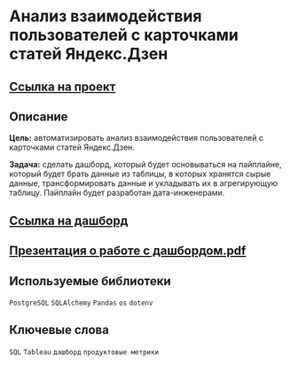 # Анализ взаимодействия пользователей с карточками статей Яндекс.Дзен

## [Ссылка на проект](https://github.com/KSingular/yp_da_projects/blob/17fc4d577f71f792866db8cb86cc519eebdc6a03/set_10_zen_dashboard/set_10_zen_dashboard.ipynb)

## Описание
**Цель:** автоматизировать анализ взаимодействия пользователей с карточками статей Яндекс.Дзен.

**Задача:** сделать дашборд, который будет основываться на пайплайне, который будет брать данные из таблицы, в которых хранятся сырые данные, трансформировать данные и укладывать их в агрегирующую таблицу. Пайплайн будет разработан дата-инженерами. 

## [Ссылка на дашборд](https://public.tableau.com/app/profile/al8059/viz/dashboard_visits/sheet4)
## [Презентация о работе с дашбордом.pdf](https://github.com/KSingular/yp_da_projects/blob/main/set_10_zen_dashboard/Анализ_взаимодействия_пользователей_с_карточками_статей_Яндекс.pdf)

## Используемые библиотеки
`PostgreSQL` `SQLAlchemy` `Pandas` `os` `dotenv`

## Ключевые слова
`SQL` `Tableau` `дашборд` `продуктовые метрики` 
